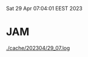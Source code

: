 Sat 29 Apr 07:04:01 EEST 2023
# JAM
<a href='./cache/202304/29_07.log'>./cache/202304/29_07.log</a>
